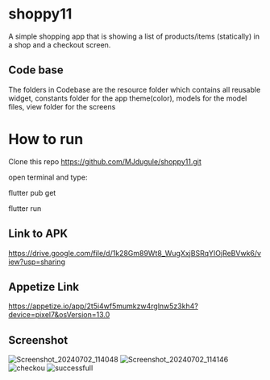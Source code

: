 # shoppy11

 A simple shopping app that is showing a list of products/items (statically) in a shop and a checkout screen.

## Code base

The folders in Codebase are the resource folder which contains all reusable widget, constants folder for the app theme(color), models for the model files,  view folder for the screens

# How to run
Clone this repo https://github.com/MJdugule/shoppy11.git

open terminal and type:

flutter pub get

flutter run

## Link to APK

https://drive.google.com/file/d/1k28Gm89Wt8_WugXxjBSRqYIOjReBVwk6/view?usp=sharing

## Appetize Link

https://appetize.io/app/2t5i4wf5mumkzw4rglnw5z3kh4?device=pixel7&osVersion=13.0

## Screenshot
![Screenshot_20240702_114048](https://github.com/MJdugule/shoppy11/assets/104461643/3a4c49a1-80b1-44c7-94b7-ee1357f1451f) ![Screenshot_20240702_114146](https://github.com/MJdugule/shoppy11/assets/104461643/c013793c-3983-4ec1-8113-d75c546f3777) ![checkou](https://github.com/MJdugule/shoppy11/assets/104461643/80d75e2a-1d38-43c4-8d00-27b69a89d313) ![successfull](https://github.com/MJdugule/shoppy11/assets/104461643/114f4e29-a00a-4382-bad4-f598fb22dca8)



